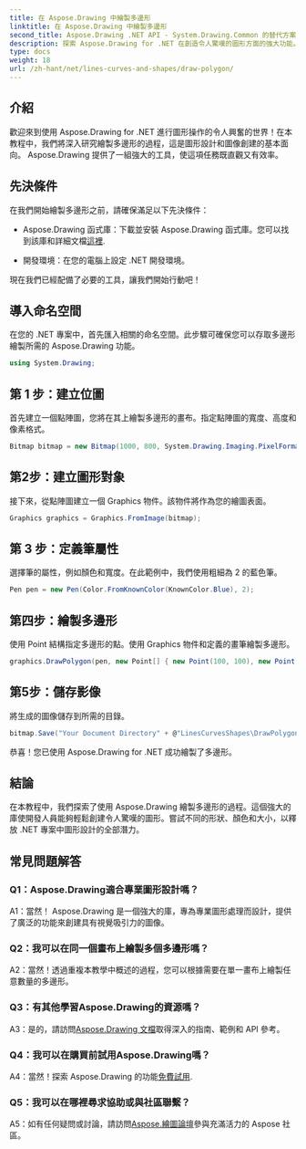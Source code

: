 ```yaml
---
title: 在 Aspose.Drawing 中繪製多邊形
linktitle: 在 Aspose.Drawing 中繪製多邊形
second_title: Aspose.Drawing .NET API - System.Drawing.Common 的替代方案
description: 探索 Aspose.Drawing for .NET 在創造令人驚嘆的圖形方面的強大功能。使用這個直覺的函式庫輕鬆繪製多邊形。
type: docs
weight: 18
url: /zh-hant/net/lines-curves-and-shapes/draw-polygon/
---
```

## 介紹

歡迎來到使用 Aspose.Drawing for .NET 進行圖形操作的令人興奮的世界！在本教程中，我們將深入研究繪製多邊形的過程，這是圖形設計和圖像創建的基本面向。 Aspose.Drawing 提供了一組強大的工具，使這項任務既直觀又有效率。

## 先決條件

在我們開始繪製多邊形之前，請確保滿足以下先決條件：

- Aspose.Drawing 函式庫：下載並安裝 Aspose.Drawing 函式庫。您可以找到該庫和詳細文檔[這裡](https://reference.aspose.com/drawing/net/).

- 開發環境：在您的電腦上設定 .NET 開發環境。

現在我們已經配備了必要的工具，讓我們開始行動吧！

## 導入命名空間

在您的 .NET 專案中，首先匯入相關的命名空間。此步驟可確保您可以存取多邊形繪製所需的 Aspose.Drawing 功能。

```csharp
using System.Drawing;
```

## 第 1 步：建立位圖

首先建立一個點陣圖，您將在其上繪製多邊形的畫布。指定點陣圖的寬度、高度和像素格式。

```csharp
Bitmap bitmap = new Bitmap(1000, 800, System.Drawing.Imaging.PixelFormat.Format32bppPArgb);
```

## 第2步：建立圖形對象

接下來，從點陣圖建立一個 Graphics 物件。該物件將作為您的繪圖表面。

```csharp
Graphics graphics = Graphics.FromImage(bitmap);
```

## 第 3 步：定義筆屬性

選擇筆的屬性，例如顏色和寬度。在此範例中，我們使用粗細為 2 的藍色筆。

```csharp
Pen pen = new Pen(Color.FromKnownColor(KnownColor.Blue), 2);
```

## 第四步：繪製多邊形

使用 Point 結構指定多邊形的點。使用 Graphics 物件和定義的畫筆繪製多邊形。

```csharp
graphics.DrawPolygon(pen, new Point[] { new Point(100, 100), new Point(500, 700), new Point(900, 100) });
```

## 第5步：儲存影像

將生成的圖像儲存到所需的目錄。

```csharp
bitmap.Save("Your Document Directory" + @"LinesCurvesShapes\DrawPolygon_out.png");
```

恭喜！您已使用 Aspose.Drawing for .NET 成功繪製了多邊形。

## 結論

在本教程中，我們探索了使用 Aspose.Drawing 繪製多邊形的過程。這個強大的庫使開發人員能夠輕鬆創建令人驚嘆的圖形。嘗試不同的形狀、顏色和大小，以釋放 .NET 專案中圖形設計的全部潛力。

## 常見問題解答

### Q1：Aspose.Drawing適合專業圖形設計嗎？

A1：當然！ Aspose.Drawing 是一個強大的庫，專為專業圖形處理而設計，提供了廣泛的功能來創建具有視覺吸引力的圖像。

### Q2：我可以在同一個畫布上繪製多個多邊形嗎？

A2：當然！透過重複本教學中概述的過程，您可以根據需要在單一畫布上繪製任意數量的多邊形。

### Q3：有其他學習Aspose.Drawing的資源嗎？

 A3：是的，請訪問[Aspose.Drawing 文檔](https://reference.aspose.com/drawing/net/)取得深入的指南、範例和 API 參考。

### Q4：我可以在購買前試用Aspose.Drawing嗎？

 A4：當然！探索 Aspose.Drawing 的功能[免費試用](https://releases.aspose.com/).

### Q5：我可以在哪裡尋求協助或與社區聯繫？

 A5：如有任何疑問或討論，請訪問[Aspose.繪圖論壇](https://forum.aspose.com/c/diagram/17)參與充滿活力的 Aspose 社區。
